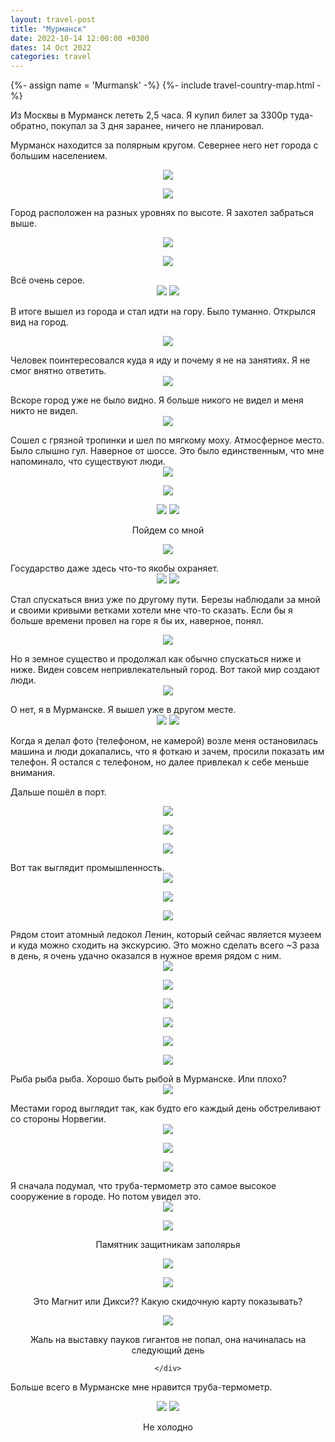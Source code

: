 ```yaml
---
layout: travel-post
title: "Мурманск"
date: 2022-10-14 12:00:00 +0300
dates: 14 Oct 2022
categories: travel
---
```


{%- assign name = 'Murmansk' -%}
{%- include travel-country-map.html -%}

Из Москвы в Мурманск лететь 2,5 часа. Я купил билет за 3300р туда-обратно, покупал за 3 дня заранее, ничего не
планировал.

Мурманск находится за полярным кругом. Севернее него нет города с большим населением.

<center>
    <img src="{{site.baseurl}}/assets/img/murmansk/1.jpg" />
    <p class="image-label">
    </p>
</center>

<center>
    <img src="{{site.baseurl}}/assets/img/murmansk/3.jpg" />
    <p class="image-label">
    </p>
</center>

Город расположен на разных уровнях по высоте. Я захотел забраться выше.
<center>
    <img src="{{site.baseurl}}/assets/img/murmansk/2.jpg" />
    <p class="image-label">
    </p>
</center>
<center>
    <img src="{{site.baseurl}}/assets/img/murmansk/6.jpg" />
    <p class="image-label">
    </p>
</center>
Всё очень серое.
<center>
    <div class="side-by-side">
        <img src="{{site.baseurl}}/assets/img/murmansk/4.jpg" />
        <img src="{{site.baseurl}}/assets/img/murmansk/5.jpg" />
    </div>
    <p class="image-label"></p>
</center>

В итоге вышел из города и стал идти на гору. Было туманно. Открылся вид на город.
<center>
    <img src="{{site.baseurl}}/assets/img/murmansk/7.jpg" />
    <p class="image-label">
    </p>
</center>
Человек поинтересовался куда я иду и почему я не на занятиях. Я не смог внятно ответить.
<center>
    <img src="{{site.baseurl}}/assets/img/murmansk/8.jpg" />
    <p class="image-label">
    </p>
</center>
Вскоре город уже не было видно. Я больше никого не видел и меня никто не видел.
<center>
    <img src="{{site.baseurl}}/assets/img/murmansk/9.jpg" />
    <p class="image-label">
    </p>
</center>
Сошел с грязной тропинки и шел по мягкому моху. Атмосферное место. Было слышно гул. Наверное от шоссе. Это было
единственным, что мне напоминало, что существуют люди.
<center>
    <img src="{{site.baseurl}}/assets/img/murmansk/10.jpg" />
    <p class="image-label">
    </p>
</center>
<center>
    <img src="{{site.baseurl}}/assets/img/murmansk/11.jpg" />
    <p class="image-label">
    </p>
</center>
<center>
    <div class="side-by-side">
        <img src="{{site.baseurl}}/assets/img/murmansk/13.jpg" />
        <img src="{{site.baseurl}}/assets/img/murmansk/12.jpg" />
    </div>
    <p class="image-label">Пойдем со мной</p>
</center>
<center>
    <img src="{{site.baseurl}}/assets/img/murmansk/14.jpg" />
    <p class="image-label">
    </p>
</center>
Государство даже здесь что-то якобы охраняет.
<center>
    <div class="side-by-side">
        <img src="{{site.baseurl}}/assets/img/murmansk/15.jpg" />
        <img src="{{site.baseurl}}/assets/img/murmansk/16.jpg" />
    </div>
    <p class="image-label"></p>
</center>

Стал спускаться вниз уже по другому пути. Березы наблюдали за мной и своими кривыми ветками хотели мне что-то сказать.
Если бы я больше времени провел на горе я бы их, наверное, понял.
<center>
    <img src="{{site.baseurl}}/assets/img/murmansk/17.jpg" />
    <p class="image-label">
    </p>
</center>
Но я земное существо и продолжал как обычно спускаться ниже и ниже. Виден совсем непривлекательный город. Вот такой мир
создают люди.
<center>
    <img src="{{site.baseurl}}/assets/img/murmansk/18.jpg" />
    <p class="image-label">
    </p>
</center>
О нет, я в Мурманске. Я вышел уже в другом месте.
<center>
    <div class="side-by-side">
        <img src="{{site.baseurl}}/assets/img/murmansk/19.jpg" />
        <img src="{{site.baseurl}}/assets/img/murmansk/21.jpg" />
    </div>
    <p class="image-label"></p>
</center>
Когда я делал фото (телефоном, не камерой) возле меня остановилась машина и люди докапались, что я фоткаю и зачем, просили показать им телефон. Я остался с телефоном, но далее привлекал к себе меньше внимания.

Дальше пошёл в порт.
<center>
    <img src="{{site.baseurl}}/assets/img/murmansk/22.jpg" />
    <p class="image-label">
    </p>
</center>
<center>
    <img src="{{site.baseurl}}/assets/img/murmansk/23.jpg" />
    <p class="image-label">
    </p>
</center>
<center>
    <img src="{{site.baseurl}}/assets/img/murmansk/24.jpg" />
    <p class="image-label">
    </p>
</center>
Вот так выглядит промышленность.
<center>
    <img src="{{site.baseurl}}/assets/img/murmansk/25.jpg" />
    <p class="image-label">
    </p>
</center>
<center>
    <img src="{{site.baseurl}}/assets/img/murmansk/26.jpg" />
    <p class="image-label">
    </p>
</center>
<center>
    <img src="{{site.baseurl}}/assets/img/murmansk/28.jpg" />
    <p class="image-label">
    </p>
</center>
Рядом стоит атомный ледокол Ленин, который сейчас является музеем и куда можно сходить на экскурсию. Это можно сделать
всего ~3 раза в день, я очень удачно оказался в нужное время рядом с ним.
<center>
    <img src="{{site.baseurl}}/assets/img/murmansk/29.jpg" />
    <p class="image-label">
    </p>
</center>
<center>
    <img src="{{site.baseurl}}/assets/img/murmansk/30.jpg" />
    <p class="image-label">
    </p>
</center>
<center>
    <img src="{{site.baseurl}}/assets/img/murmansk/31.jpg" />
    <p class="image-label">
    </p>
</center>
<center>
    <img src="{{site.baseurl}}/assets/img/murmansk/32.jpg" />
    <p class="image-label">
    </p>
</center>
<center>
    <img src="{{site.baseurl}}/assets/img/murmansk/33.jpg" />
    <p class="image-label">
    </p>
</center>
<center>
    <img src="{{site.baseurl}}/assets/img/murmansk/34.jpg" />
    <p class="image-label">
    </p>
</center>
Рыба рыба рыба. Хорошо быть рыбой в Мурманске. Или плохо?
<center>
    <img src="{{site.baseurl}}/assets/img/murmansk/35.jpg" />
    <p class="image-label">
    </p>
</center>
Местами город выглядит так, как будто его каждый день обстреливают со стороны Норвегии.
<center>
    <img src="{{site.baseurl}}/assets/img/murmansk/36.jpg" />
    <p class="image-label">
    </p>
</center>
<center>
    <img src="{{site.baseurl}}/assets/img/murmansk/37.jpg" />
    <p class="image-label">
    </p>
</center>
<center>
    <img src="{{site.baseurl}}/assets/img/murmansk/27.jpg" />
    <p class="image-label">
    </p>
</center>
Я сначала подумал, что труба-термометр это самое высокое сооружение в городе. Но потом увидел это.
<center>
    <img src="{{site.baseurl}}/assets/img/murmansk/38.jpg" />
    <p class="image-label">
    </p>
</center>
<center>
    <img src="{{site.baseurl}}/assets/img/murmansk/39.jpg" />
    <p class="image-label">
        Памятник защитникам заполярья
    </p>
</center>
<center>
    <img src="{{site.baseurl}}/assets/img/murmansk/40.jpg" />
    <p class="image-label">
    </p>
</center>
<center>
    <div class="side-by-side">
        <div>
            <img src="{{site.baseurl}}/assets/img/murmansk/41.jpg" />
            <p class="image-label">
                Это Магнит или Дикси?? Какую скидочную карту показывать?
            </p>
        </div>
        <div>
            <img src="{{site.baseurl}}/assets/img/murmansk/42.jpg" />
            <p class="image-label">
                Жаль на выставку пауков гигантов не попал, она начиналась на следующий день
            </p>
        </div>

    </div>
</center>

Больше всего в Мурманске мне нравится труба-термометр.
<center>
    <div class="side-by-side">
        <img src="{{site.baseurl}}/assets/img/murmansk/43.jpg" />
        <img src="{{site.baseurl}}/assets/img/murmansk/44.jpg" />
    </div>
    <p class="image-label">
        Не холодно
    </p>
</center>